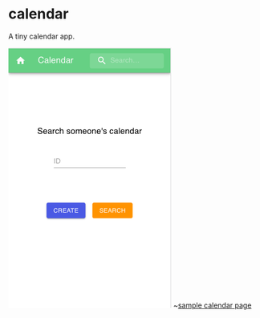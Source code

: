# calendar

A tiny calendar app.

![sample top page](./images/toppage.png)
~[sample calendar page](./images/calendar.png)
